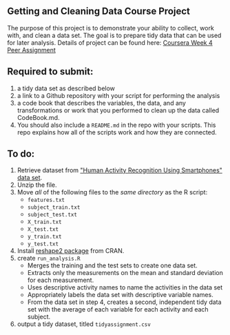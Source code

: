 ## Getting and Cleaning Data Course Project

The purpose of this project is to demonstrate your ability to collect, work with, and clean a data set. The goal is to prepare tidy data that can be used for later analysis. Details of project can be found here: [Coursera Week 4 Peer Assignment](https://www.coursera.org/learn/data-cleaning/peer/FIZtT/getting-and-cleaning-data-course-project)

## Required to submit: 
  1) a tidy data set as described below
  2) a link to a Github repository with your script for performing the analysis
  3) a code book that describes the variables, the data, and any transformations or work that you performed to clean up the data called CodeBook.md. 
  4) You should also include a `README.md` in the repo with your scripts. This repo explains how all of the scripts work and how they are connected.

## To do:

1. Retrieve dataset from ["Human Activity Recognition Using Smartphones" data set](https://d396qusza40orc.cloudfront.net/getdata%2Fprojectfiles%2FUCI%20HAR%20Dataset.zip).
2. Unzip the file.
3. Move *all* of the following files to the *same directory* as the R script:
	* `features.txt`
	* `subject_train.txt`
	* `subject_test.txt`
	* `X_train.txt`
	* `X_test.txt`
	* `y_train.txt`
	* `y_test.txt`
4. Install [reshape2 package](http://cran.r-project.org/web/packages/reshape2/index.html) from CRAN.
5. create `run_analysis.R`
	+ Merges the training and the test sets to create one data set.
	+ Extracts only the measurements on the mean and standard deviation for each measurement. 
	+ Uses descriptive activity names to name the activities in the data set
	+ Appropriately labels the data set with descriptive variable names. 
	+ From the data set in step 4, creates a second, independent tidy data set with the average of each variable for each activity and each subject.
6. output a tidy dataset, titled `tidyassignment.csv`
